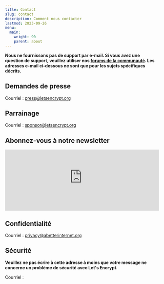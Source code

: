 ```yaml
---
title: Contact
slug: contact
description: Comment nous contacter
lastmod: 2023-09-26
menu:
  main:
    weight: 90
    parent: about
---
```


**Nous ne fournissons pas de support par e-mail. Si vous avez une question de support, veuillez utiliser nos [forums de la communauté](https://community.letsencrypt.org). Les adresses e-mail ci-dessous ne sont que pour les sujets spécifiques décrits.**

## Demandes de presse

Courriel : [press@letsencrypt.org](mailto:press@letsencrypt.org)

## Parrainage

Courriel : [sponsor@letsencrypt.org](mailto:sponsor@letsencrypt.org)

## Abonnez-vous à notre newsletter

<iframe src="https://outreach.abetterinternet.org/l/1011011/2023-02-16/6l51" height="200" style="width: 100%; border: 0"></iframe>

## Confidentialité

Courriel : [ privacy@abetterinternet.org ](mailto:privacy@abetterinternet.org)

## Sécurité

**Veuillez ne pas écrire à cette adresse à moins que votre message ne concerne un problème de sécurité avec Let's Encrypt.**

<span id="email">Courriel : </span>

<script>
  var parts = ["security", '@', "letsencrypt", ".", "org"];
  var anchor = document.createElement("a");
  anchor.href = "mailto:" + parts.join("");
  anchor.text = parts.join("");
  document.getElementById("email").appendChild(anchor)
</script>
